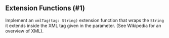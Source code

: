 ## Extension Functions (#1)

Implement an `xmlTag(tag: String)` extension function that wraps the `String`
it extends inside the XML tag given in the parameter. (See Wikipedia for an
overview of XML).
